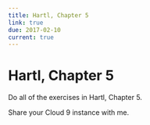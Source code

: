 ```yaml
---
title: Hartl, Chapter 5
link: true
due: 2017-02-10
current: true
---
```

Hartl, Chapter 5
================

Do all of the exercises in Hartl, Chapter 5. 

Share your Cloud 9 instance with me.
